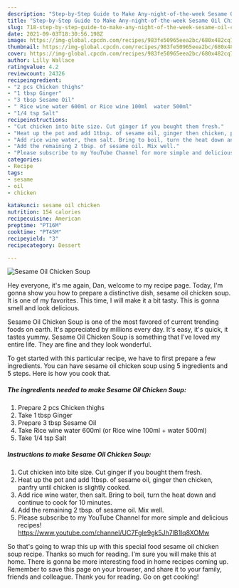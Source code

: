 ```yaml
---
description: "Step-by-Step Guide to Make Any-night-of-the-week Sesame Oil Chicken Soup"
title: "Step-by-Step Guide to Make Any-night-of-the-week Sesame Oil Chicken Soup"
slug: 718-step-by-step-guide-to-make-any-night-of-the-week-sesame-oil-chicken-soup
date: 2021-09-03T18:30:56.198Z
image: https://img-global.cpcdn.com/recipes/983fe50965eea2bc/680x482cq70/sesame-oil-chicken-soup-recipe-main-photo.jpg
thumbnail: https://img-global.cpcdn.com/recipes/983fe50965eea2bc/680x482cq70/sesame-oil-chicken-soup-recipe-main-photo.jpg
cover: https://img-global.cpcdn.com/recipes/983fe50965eea2bc/680x482cq70/sesame-oil-chicken-soup-recipe-main-photo.jpg
author: Lilly Wallace
ratingvalue: 4.2
reviewcount: 24326
recipeingredient:
- "2 pcs Chicken thighs"
- "1 tbsp Ginger"
- "3 tbsp Sesame Oil"
- " Rice wine water 600ml or Rice wine 100ml  water 500ml"
- "1/4 tsp Salt"
recipeinstructions:
- "Cut chicken into bite size. Cut ginger if you bought them fresh."
- "Heat up the pot and add 1tbsp. of sesame oil, ginger then chicken, panfry until chicken is slightly cooked."
- "Add rice wine water, then salt. Bring to boil, turn the heat down and continue to cook for 10 minutes."
- "Add the remaining 2 tbsp. of sesame oil. Mix well."
- "Please subscribe to my YouTube Channel for more simple and delicious recipes! https://www.youtube.com/channel/UC7Fgle9gk5Jh7lB1lq8XOMw"
categories:
- Recipe
tags:
- sesame
- oil
- chicken

katakunci: sesame oil chicken 
nutrition: 154 calories
recipecuisine: American
preptime: "PT16M"
cooktime: "PT45M"
recipeyield: "3"
recipecategory: Dessert

---
```



![Sesame Oil Chicken Soup](https://img-global.cpcdn.com/recipes/983fe50965eea2bc/680x482cq70/sesame-oil-chicken-soup-recipe-main-photo.jpg)

Hey everyone, it's me again, Dan, welcome to my recipe page. Today, I'm gonna show you how to prepare a distinctive dish, sesame oil chicken soup. It is one of my favorites. This time, I will make it a bit tasty. This is gonna smell and look delicious.

Sesame Oil Chicken Soup is one of the most favored of current trending foods on earth. It's appreciated by millions every day. It's easy, it's quick, it tastes yummy. Sesame Oil Chicken Soup is something that I've loved my entire life. They are fine and they look wonderful.




To get started with this particular recipe, we have to first prepare a few ingredients. You can have sesame oil chicken soup using 5 ingredients and 5 steps. Here is how you cook that.

<!--inarticleads1-->

##### The ingredients needed to make Sesame Oil Chicken Soup:

1. Prepare 2 pcs Chicken thighs
1. Take 1 tbsp Ginger
1. Prepare 3 tbsp Sesame Oil
1. Take  Rice wine water 600ml (or Rice wine 100ml + water 500ml)
1. Take 1/4 tsp Salt




<!--inarticleads2-->

##### Instructions to make Sesame Oil Chicken Soup:

1. Cut chicken into bite size. Cut ginger if you bought them fresh.
1. Heat up the pot and add 1tbsp. of sesame oil, ginger then chicken, panfry until chicken is slightly cooked.
1. Add rice wine water, then salt. Bring to boil, turn the heat down and continue to cook for 10 minutes.
1. Add the remaining 2 tbsp. of sesame oil. Mix well.
1. Please subscribe to my YouTube Channel for more simple and delicious recipes! https://www.youtube.com/channel/UC7Fgle9gk5Jh7lB1lq8XOMw




So that's going to wrap this up with this special food sesame oil chicken soup recipe. Thanks so much for reading. I'm sure you will make this at home. There is gonna be more interesting food in home recipes coming up. Remember to save this page on your browser, and share it to your family, friends and colleague. Thank you for reading. Go on get cooking!
